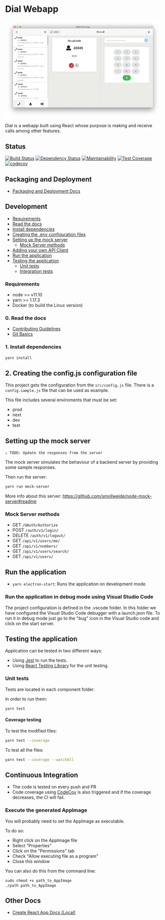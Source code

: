 
# Dial Webapp

![Screenshot](screenshot.png)

Dial is a webapp built using React whose purpose is making and receive calls among other features.

## Status

[![Build Status](https://travis-ci.org/cern-phone-apps/desktop-phone-app.svg?branch=master)](https://travis-ci.org/cern-phone-apps/desktop-phone-app)
[![Dependency Status](https://david-dm.org/cern-phone-apps/desktop-phone-app.svg)](https://david-dm.org/cern-phone-apps/desktop-phone-app)
[![Maintainability](https://api.codeclimate.com/v1/badges/da59b244235bb64bfe28/maintainability)](https://codeclimate.com/github/cern-phone-apps/desktop-phone-app/maintainability)
[![Test Coverage](https://api.codeclimate.com/v1/badges/da59b244235bb64bfe28/test_coverage)](https://codeclimate.com/github/cern-phone-apps/desktop-phone-app/test_coverage)
[![codecov](https://codecov.io/gh/cern-phone-apps/desktop-phone-app/branch/master/graph/badge.svg)](https://codecov.io/gh/cern-phone-apps/desktop-phone-app)

## Packaging and Deployment

- [Packaging and Deployment Docs](docs/pack-and-deploy.md)

## Development

- [Requirements](#requirements)
- [Read the docs](#0-read-the-docs)
- [Install dependencies](#install-dependencies)
- [Creating the .env configuration files](#creating-the-env-configuration-files)
- [Setting up the mock server](#setting-up-the-mock-server)
    - [Mock Server methods](#mock-server-methods)
- [Adding your own API Client](#adding-your-own-api-client)
- [Run the application](#run-the-application)
- [Testing the application](#testing-the-application)
    - [Unit tests](#unit-tests)
    - [Integration tests](#integration-tests)

### Requirements

- node >= v11.10
- yarn >= 1.17.3
- Docker (to build the Linux version)

### 0. Read the docs

- [Contributing Guidelines](docs/CONTRIBUTING.md)
- [Git Basics](docs/git-basics.md)

### 1. Install dependencies

```bash
yarn install
```

## 2. Creating the config.js configuration file

This project gets the configuration from the `src/config.js` file.
There is a `config.sample.js` file that can be used as example.

This file includes several enviroments that must be set:

- prod
- next
- dev
- test

## Setting up the mock server

    ⚠️ TODO: Update the responses from the server

The mock server simulates the behaviour of a backend server by providing some sample responses.

Then run the server:

```bash
yarn run mock-server
```

More info about this server: https://github.com/smollweide/node-mock-server#readme

### Mock Server methods

* GET `/OAuth/Authorize`
* POST `/auth/v1/login/`
* DELETE `/auth/v1/logout/`
* GET `/api/v1/users/me/`
* GET `/api/v1/numbers/`
* GET `/api/v1/users/search/`
* GET `/api/v1/users/`

## Run the application

* `yarn electron-start`: Runs the application on development mode.

### Run the application in debug mode using Visual Studio Code

The project configuration is defined in the .vscode folder. In this folder we have configured the Visual Studio Code debugger with a launch.json file. To run it in debug mode just go to the "bug" icon in the Visual Studio code and click on the start server.

## Testing the application

Application can be tested in two different ways:

* Using [Jest](https://jestjs.io/) to run the tests.
* Using [React Testing Library](https://testing-library.com/docs/react-testing-library/intro) for the unit testing.

### Unit tests

Tests are located in each component folder.

In order to run them:

```bash
yarn test
```

#### Coverage testing

To test the modified files:

```bash
yarn test --coverage
```

To test all the files:

```bash
yarn test --coverage --watchAll
```

## Continuous Integration

- The code is tested on every push and PR
- Code coverage using [CodeCov](https://codecov.io/) is also triggered and if the coverage decreases, the CI will fail.

### Execute the generated AppImage

You will probably need to set the AppImage as executable.

To do so:
- Right click on the AppImage file
- Select "Properties"
- Click on the "Permissions" tab
- Check "Allow executing file as a program"
- Close this window

You can also do this from the command line:

```
sudo chmod +x path_to_AppImage
./path path_to_AppImage
```

## Other Docs

- [Create React App Docs (Local)](docs/react.md)
